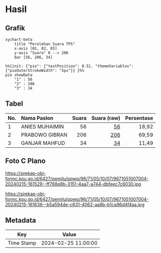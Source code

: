 # Hasil

## Grafik

```mermaid
xychart-beta
    title "Perolehan Suara TPS"
    x-axis [01, 02, 03]
    y-axis "Suara" 0 --> 206
    bar [56, 206, 34]
```

```mermaid
%%{init: {"pie": {"textPosition": 0.5}, "themeVariables": {"pieOuterStrokeWidth": "5px"}} }%%
pie showData
    "1" : 56
    "2" : 206
    "3" : 34
```

## Tabel

| No. | Nama Paslon    | Suara | Suara (raw) | Persentase |
|:--- |:-------------- | -----:| -----------:| ----------:|
| 1   | ANIES MUHAIMIN | 56    | [56][p-1]   | 18,92      |
| 2   | PRABOWO GIBRAN | 206   | [206][p-2]  | 69,59      |
| 3   | GANJAR MAHFUD  | 34    | [34][p-3]   | 11,49      |


[p-1]: https://github.com/gigit-pemilu/pemilu-2024-96-papua-barat-daya/blob/main/pilpres/hitung-suara/sub/96-papua-barat-daya/sub/71-kota-sorong/sub/05-sorong-utara/sub/1007-malasilen/sub/004-tps/sub/paslon-1.txt
[p-2]: https://github.com/gigit-pemilu/pemilu-2024-96-papua-barat-daya/blob/main/pilpres/hitung-suara/sub/96-papua-barat-daya/sub/71-kota-sorong/sub/05-sorong-utara/sub/1007-malasilen/sub/004-tps/sub/paslon-2.txt
[p-3]: https://github.com/gigit-pemilu/pemilu-2024-96-papua-barat-daya/blob/main/pilpres/hitung-suara/sub/96-papua-barat-daya/sub/71-kota-sorong/sub/05-sorong-utara/sub/1007-malasilen/sub/004-tps/sub/paslon-3.txt

## Foto C Plano

https://sirekap-obj-formc.kpu.go.id/6427/pemilu/ppwp/96/71/05/10/07/9671051007004-20240215-161529--ff788e8b-3151-4aa7-a744-dbfeec7c6030.jpg

https://sirekap-obj-formc.kpu.go.id/6427/pemilu/ppwp/96/71/05/10/07/9671051007004-20240215-161636--b5a594de-c631-4062-aa8b-b1ca96d4f4aa.jpg


## Metadata

| Key        | Value               |
| ---------- | ------------------- |
| Time Stamp | 2024-02-25 11:00:00 |



